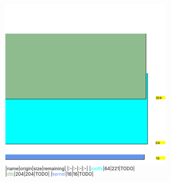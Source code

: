 ![memory map diagram](report.png)
|name|origin|size|remaining|
|:-|:-|:-|:-|
|<span style='color:aqua'>rootfs</span>|64|221|TODO|
|<span style='color:darkseagreen'>dtb</span>|204|204|TODO|
|<span style='color:cornflowerblue'>kernel</span>|16|16|TODO|
